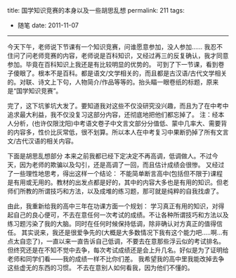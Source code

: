 title: 国学知识竞赛的本身以及一些胡思乱想
permalink: 211
tags:
  - 随笔
date: 2011-11-07
---

今天下午，老师说下节课有一个知识竞赛，问谁愿意参加，没人参加&#8230;&#8230;
我忍不住问了问老师竞赛的内容，老师说是百科知识，又经过再三的反复确认，我才同意参加。毕竟在百科知识上我还是有比较明显的优势的。
可到了下一节课，看到卷子傻眼了。根本不是百科。都是语文/文学相关的，而且都是古汉语/古代文学相关的。对联、诗文上下句，人物简介/作品等等的。抬头瞄一眼卷纸的标题，原来是“国学知识竞赛”。

完了，这下坑爹坑大发了。要知道我对这些不仅没研究没兴趣，而且为了在中考中追求最大利益，我不仅没复习这部分内容，还彻底地把他们都忘掉了。
注：经本人分析，(也许仅限沈阳)中考语文卷子中文言文部分分值低、蒙中几率大、需要背的内容多，性价比灰常低，很不划算。所以本人在中考复习中果断扔掉了所有文言文/古代汉语的相关内容。

下面是胡思乱想部分
本来之前我都已经下定决定不再高调，低调做人。不过今天，因为老师的欺骗以及勾引，还是高调了一回，而且估计成绩会很惨。
又经过了一些理性地思考，得出这样一个结论：
不能简单断言高中(包括但不限于)课程是有用或无用的。教材的出发点都是好的，其中的内容大多也是有用的知识。但老师们所教的所谓技巧和方法，以及成堆的练习题，那可就是纯粹的自我找虐了。

由此，我重新给我的高中三年在功课方面一个规划：
学习真正有用的知识，对得起自己的良心便可，不去在意任何一次考试的成绩。不让各种所谓技巧和方法以及练习题污染了我的大脑。同时在任何时候保持低调，除非确认对方真正的值得信任。
其实说来，我还是很爱争先的(大概是大多数情况下我有这个能力吧&#8230;..啊&#8230;有点太自恋了)，一直以来一直告诉自己低调，不要去在意那些浮云似的考试排名。但终究还是在不知不觉中去争，每次考试成绩还是会上升几名。好似是为了证明给老师和同学们看——我的成绩一样不比你们差。
我希望我的高中里我能改掉去争这些虚无的东西的习惯。
不去在意别人如何看我，因为他们不懂的。
